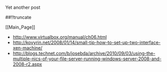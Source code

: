 Yet another post

[meta:author]: <> (Jonas Colmsjo)
[meta:title]: <> (Virtual-server-with-dual-nics.md)
[meta:date]: <> (2012-01-01)
[meta:nested:key]: <> (Metadata value)

##!!truncate


[[Main_Page]]

* http://www.virtualbox.org/manual/ch06.html
* http://kovyrin.net/2008/01/14/small-tip-how-to-set-up-two-interface-xen-machine/
* http://blogs.technet.com/b/josebda/archive/2010/09/03/using-the-multiple-nics-of-your-file-server-running-windows-server-2008-and-2008-r2.aspx
